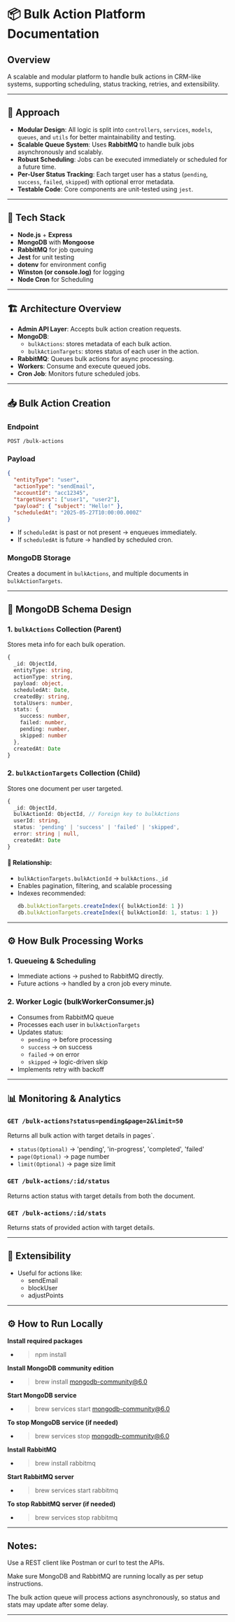 # 📦 Bulk Action Platform Documentation

## Overview
A scalable and modular platform to handle bulk actions in CRM-like systems, supporting scheduling, status tracking, retries, and extensibility.

---

## 🧠 Approach

- **Modular Design**: All logic is split into `controllers`, `services`, `models`, `queues`, and `utils` for better maintainability and testing.
- **Scalable Queue System**: Uses **RabbitMQ** to handle bulk jobs asynchronously and scalably.
- **Robust Scheduling**: Jobs can be executed immediately or scheduled for a future time.
- **Per-User Status Tracking**: Each target user has a status (`pending`, `success`, `failed`, `skipped`) with optional error metadata.
- **Testable Code**: Core components are unit-tested using `jest`.

---

## 🧰 Tech Stack

- **Node.js** + **Express**
- **MongoDB** with **Mongoose**
- **RabbitMQ** for job queuing
- **Jest** for unit testing
- **dotenv** for environment config
- **Winston (or console.log)** for logging
- **Node Cron** for Scheduling

---

## 🏗️ Architecture Overview

- **Admin API Layer**: Accepts bulk action creation requests.
- **MongoDB**:
  - `bulkActions`: stores metadata of each bulk action.
  - `bulkActionTargets`: stores status of each user in the action.
- **RabbitMQ**: Queues bulk actions for async processing.
- **Workers**: Consume and execute queued jobs.
- **Cron Job**: Monitors future scheduled jobs.

---

## 📥 Bulk Action Creation

### Endpoint
`POST /bulk-actions`

### Payload
```json
{
  "entityType": "user",
  "actionType": "sendEmail",
  "accountId": "acc12345",
  "targetUsers": ["user1", "user2"],
  "payload": { "subject": "Hello!" },
  "scheduledAt": "2025-05-27T10:00:00.000Z"
}
```

- If `scheduledAt` is past or not present → enqueues immediately.
- If `scheduledAt` is future → handled by scheduled cron.

### MongoDB Storage
Creates a document in `bulkActions`, and multiple documents in `bulkActionTargets`.

---

## 📄 MongoDB Schema Design

### 1. `bulkActions` Collection (Parent)
Stores meta info for each bulk operation.
```ts
{
  _id: ObjectId,
  entityType: string,
  actionType: string,
  payload: object,
  scheduledAt: Date,
  createdBy: string,
  totalUsers: number,
  stats: {
    success: number,
    failed: number,
    pending: number,
    skipped: number
  },
  createdAt: Date
}
```

### 2. `bulkActionTargets` Collection (Child)
Stores one document per user targeted.
```ts
{
  _id: ObjectId,
  bulkActionId: ObjectId, // Foreign key to bulkActions
  userId: string,
  status: 'pending' | 'success' | 'failed' | 'skipped',
  error: string | null,
  createdAt: Date
}
```

#### 🔗 Relationship:
- `bulkActionTargets.bulkActionId` → `bulkActions._id`
- Enables pagination, filtering, and scalable processing
- Indexes recommended:
  ```ts
  db.bulkActionTargets.createIndex({ bulkActionId: 1 })
  db.bulkActionTargets.createIndex({ bulkActionId: 1, status: 1 })
  ```

---

## ⚙️ How Bulk Processing Works

### 1. Queueing & Scheduling
- Immediate actions → pushed to RabbitMQ directly.
- Future actions → handled by a cron job every minute.

### 2. Worker Logic (bulkWorkerConsumer.js)
- Consumes from RabbitMQ queue
- Processes each user in `bulkActionTargets`
- Updates status:
  - `pending` → before processing
  - `success` → on success
  - `failed` → on error
  - `skipped` → logic-driven skip
- Implements retry with backoff

---

## 📊 Monitoring & Analytics

### `GET /bulk-actions?status=pending&page=2&limit=50`
Returns all bulk action with target details in pages`.

   - `status(Optional)` → 'pending', 'in-progress', 'completed', 'failed'
  - `page(Optional)` → page number
  - `limit(Optional)` → page size limit


### `GET /bulk-actions/:id/status`
Returns action status with target details from both the document.

### `GET /bulk-actions/:id/stats`
Returns stats of provided action with target details.


---

## 🔧 Extensibility
- Useful for actions like:
  - sendEmail
  - blockUser
  - adjustPoints

---

## ⚙️ How to Run Locally

**Install required packages**
- > npm install

**Install MongoDB community edition** 
- > brew install mongodb-community@6.0

**Start MongoDB service**
- > brew services start mongodb-community@6.0

**To stop MongoDB service (if needed)**
- > brew services stop mongodb-community@6.0

**Install RabbitMQ**
- >brew install rabbitmq

**Start RabbitMQ server**
- > brew services start rabbitmq

**To stop RabbitMQ server (if needed)**
- > brew services stop rabbitmq

---

## Notes:
Use a REST client like Postman or curl to test the APIs.

Make sure MongoDB and RabbitMQ are running locally as per setup instructions.

The bulk action queue will process actions asynchronously, so status and stats may update after some delay.

---